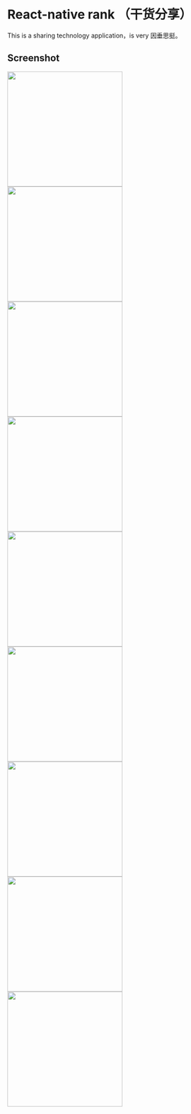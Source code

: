 # React-native rank （干货分享）
This is a sharing technology application，is very 因垂思挺。
## Screenshot
<img src="https://github.com/zhongjie-chen/rn_rank/blob/master/screen/index_android.png" width = "260" align=center />
<img src="https://github.com/zhongjie-chen/rn_rank/blob/master/screen/index_ios_refresh.png" width = "260" align=center />
<img src="https://github.com/zhongjie-chen/rn_rank/blob/master/screen/index_other_more.png" width = "260" align=center />
<img src="https://github.com/zhongjie-chen/rn_rank/blob/master/screen/article.png" width = "260" align=center />
<img src="https://github.com/zhongjie-chen/rn_rank/blob/master/screen/menu.png" width = "260" align=center />
<img src="https://github.com/zhongjie-chen/rn_rank/blob/master/screen/beauty_1.png" width = "260" align=center />
<img src="https://github.com/zhongjie-chen/rn_rank/blob/master/screen/beauty_2.png" width = "260" align=center />
<img src="https://github.com/zhongjie-chen/rn_rank/blob/master/screen/beauty_3.png" width = "260" align=center />
<img src="https://github.com/zhongjie-chen/rn_rank/blob/master/screen/about.png" width = "260" align=center />
